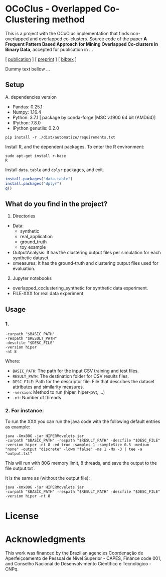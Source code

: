 # OCoClus - Overlapped Co-Clustering method

This is a project with the OCoClus implementation that finds non-overlapped and overlapped co-clusters.
Source code of the paper **A Frequent Pattern Based Approach for Mining Overlapped Co-clusters in Binary Data**, accepted for publication in ...

\[ [publication](https://#) ] \[ [preprint](./reference/preprint.pdf) ] \[ [bibtex](./reference/bibliography.bib) ]

Dummy text bellow ...

## Setup
A. dependencies version
  - Pandas: 0.25.1
  - Numpy: 1.16.4
  - Python: 3.7.1 | package by conda-forge [MSC v.1900 64 bit (AMD64)]
  - IPython: 7.8.0
  - IPython genutils: 0.2.0

```Shell
pip install -r ./dist/automatize/requirements.txt
```

Install R, and the dependent packages. To enter the R environment:

```Shell
sudo apt-get install r-base
R
```

Install `data.table` and `dplyr` packages, and exit.

```R
install.packages("data.table")
install.packages("dplyr")
q()
```

## What do you find in the project?
1. Directories
  - Data:
    * synthetic
    * real_application
    * ground_truth
    * toy_example
  - OutputAnalysis: It has the clustering output files per simulation for each synthetic dataset.
  - xmeasures: It has the ground-truth and clustering output files used for evaluation.

2. Jupyter notebooks
  * overlapped_coclustering_synthetic for synthetic data experiment.
  * FILE-XXX for real data experiment

## Usage

### 1. 

```Shell
-curpath "$BASIC_PATH" 
-respath "$RESULT_PATH" 
-descfile "$DESC_FILE"  
-version hiper
-nt 8
```


Where:
- `BASIC_PATH`: The path for the input CSV training and test files.
- `RESULT_PATH`: The destination folder for CSV results files.
- `DESC_FILE`: Path for the descriptor file. File that describes the dataset attributes and similarity measures.
- `-version`: Method to run (hiper, hiper-pvt, ...)
- `-nt`: Number of threads

    
### 2. For instance:

To run the XXX you can run the java code with the following default entries as example:


```Shell
java -Xmx80G -jar HIPERMovelets.jar 
-curpath "$BASIC_PATH" -respath "$RESULT_PATH" -descfile "$DESC_FILE" 
-version hiper -nt 8 -ed true -samples 1 -sampleSize 0.5 -medium "none" -output "discrete" -lowm "false" -ms 1 -Ms -3 | tee -a "output.txt"
```


This will run with 80G memory limit, 8 threads, and save the output to the file output.txt`. 

It is the same as (without the output file):


```Shell
java -Xmx80G -jar HIPERMovelets.jar 
-curpath "$BASIC_PATH" -respath "$RESULT_PATH" -descfile "$DESC_FILE" 
-version hiper -nt 8
```

# License


# Acknowledgments
This work was financed  by the Brazilian agencies Coordenação de Aperfeiçoamento de Pessoal de Nivel Superior - CAPES, Finance code 001, and Conselho Nacional de Desenvolvimento Científico e Tecnológico - CNPq.
